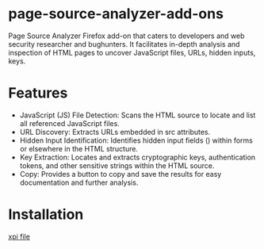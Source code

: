 # page-source-analyzer-add-ons
Page Source Analyzer Firefox add-on that caters to developers and web security researcher and bughunters. It facilitates in-depth analysis and inspection of HTML pages to uncover JavaScript files, URLs, hidden inputs, keys.

# Features
* JavaScript (JS) File Detection: Scans the HTML source to locate and list all referenced JavaScript files.
* URL Discovery: Extracts URLs embedded in src attributes.
* Hidden Input Identification: Identifies hidden input fields (<input type="hidden">) within forms or elsewhere in the HTML structure.
* Key Extraction: Locates and extracts cryptographic keys, authentication tokens, and other sensitive strings within the HTML source.
* Copy: Provides a button to copy and save the results for easy documentation and further analysis.

# Installation
[xpi file](https://github.com/OS-78/page-source-analyzer-add-ons/blob/main/Page_Source_Analyzer.xpi)
